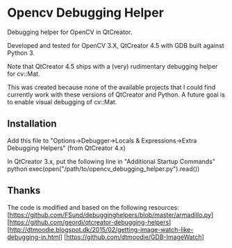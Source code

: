 # Opencv Debugging Helper
Debugging helper for OpenCV in QtCreator. 

Developed and tested for OpenCV 3.X, QtCreator 4.5 with GDB built against Python 3.

Note that QtCreator 4.5 ships with a (very) rudimentary debugging helper for cv::Mat.

This was created because none of the available projects that I could find currently work with these versions of QtCreator and Python. A future goal is to enable visual debugging of cv::Mat.

## Installation 
Add this file to "Options->Debugger->Locals & Expressions->Extra Debugging Helpers" (from QtCreator 4.x)

In QtCreator 3.x, put the following line in "Additional Startup Commands"
python exec(open("/path/to/opencv_debugging_helper.py").read())

## Thanks
The code is modified and based on the following resources:
[https://github.com/FSund/debugginghelpers/blob/master/armadillo.py]
[https://github.com/geordi/qtcreator-debugging-helpers]
[http://dtmoodie.blogspot.dk/2015/02/getting-image-watch-like-debugging-in.html]
[https://github.com/dtmoodie/GDB-ImageWatch]